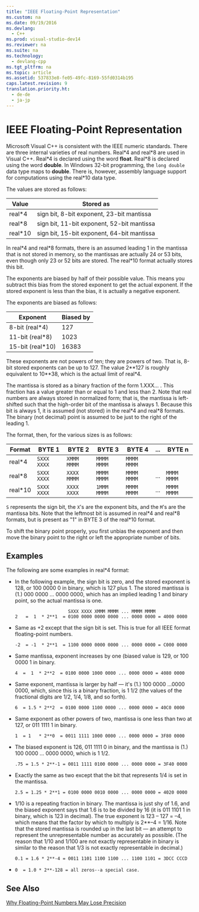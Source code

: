 ```yaml
---
title: "IEEE Floating-Point Representation"
ms.custom: na
ms.date: 09/19/2016
ms.devlang: 
  - C++
ms.prod: visual-studio-dev14
ms.reviewer: na
ms.suite: na
ms.technology: 
  - devlang-cpp
ms.tgt_pltfrm: na
ms.topic: article
ms.assetid: 537833e8-fe05-49fc-8169-55fd0314b195
caps.latest.revision: 9
translation.priority.ht: 
  - de-de
  - ja-jp
---
```

# IEEE Floating-Point Representation
Microsoft Visual C++ is consistent with the IEEE numeric standards. There are three internal varieties of real numbers. Real\*4 and real\*8 are used in Visual C++. Real\*4 is declared using the word **float**. Real\*8 is declared using the word **double**. In Windows 32-bit programming, the `long double` data type maps to **double**. There is, however, assembly language support for computations using the real*10 data type.  
  
 The values are stored as follows:  
  
|Value|Stored as|  
|-----------|---------------|  
|real*4|sign bit, 8-bit exponent, 23-bit mantissa|  
|real*8|sign bit, 11-bit exponent, 52-bit mantissa|  
|real*10|sign bit, 15-bit exponent, 64-bit mantissa|  
  
 In real*4 and real\*8 formats, there is an assumed leading 1 in the mantissa that is not stored in memory, so the mantissas are actually 24 or 53 bits, even though only 23 or 52 bits are stored. The real\*10 format actually stores this bit.  
  
 The exponents are biased by half of their possible value. This means you subtract this bias from the stored exponent to get the actual exponent. If the stored exponent is less than the bias, it is actually a negative exponent.  
  
 The exponents are biased as follows:  
  
|Exponent|Biased by|  
|--------------|---------------|  
|8-bit (real*4)|127|  
|11-bit (real*8)|1023|  
|15-bit (real*10)|16383|  
  
 These exponents are not powers of ten; they are powers of two. That is, 8-bit stored exponents can be up to 127. The value 2**127 is roughly equivalent to 10\*\*38, which is the actual limit of real\*4.  
  
 The mantissa is stored as a binary fraction of the form 1.XXX... . This fraction has a value greater than or equal to 1 and less than 2. Note that real numbers are always stored in normalized form; that is, the mantissa is left-shifted such that the high-order bit of the mantissa is always 1. Because this bit is always 1, it is assumed (not stored) in the real*4 and real\*8 formats. The binary (not decimal) point is assumed to be just to the right of the leading 1.  
  
 The format, then, for the various sizes is as follows:  
  
|Format|BYTE 1|BYTE 2|BYTE 3|BYTE 4|...|BYTE n|  
|------------|------------|------------|------------|------------|---------|------------|  
|real*4|`SXXX XXXX`|`XMMM MMMM`|`MMMM MMMM`|`MMMM MMMM`|||  
|real*8|`SXXX XXXX`|`XXXX MMMM`|`MMMM MMMM`|`MMMM MMMM`|...|`MMMM MMMM`|  
|real*10|`SXXX XXXX`|`XXXX XXXX`|`1MMM MMMM`|`MMMM MMMM`|...|`MMMM MMMM`|  
  
 `S` represents the sign bit, the `X`'s are the exponent bits, and the `M`'s are the mantissa bits. Note that the leftmost bit is assumed in real*4 and real\*8 formats, but is present as "1" in BYTE 3 of the real\*10 format.  
  
 To shift the binary point properly, you first unbias the exponent and then move the binary point to the right or left the appropriate number of bits.  
  
## Examples  
 The following are some examples in real*4 format:  
  
-   In the following example, the sign bit is zero, and the stored exponent is 128, or 100 0000 0 in binary, which is 127 plus 1. The stored mantissa is (1.) 000 0000 ... 0000 0000, which has an implied leading 1 and binary point, so the actual mantissa is one.  
  
    ```  
                        SXXX XXXX XMMM MMMM ... MMMM MMMM  
    2   =  1  * 2**1  = 0100 0000 0000 0000 ... 0000 0000 = 4000 0000  
    ```  
  
-   Same as +2 except that the sign bit is set. This is true for all IEEE format floating-point numbers.  
  
    ```  
    -2  = -1  * 2**1  = 1100 0000 0000 0000 ... 0000 0000 = C000 0000  
    ```  
  
-   Same mantissa, exponent increases by one (biased value is 129, or 100 0000 1 in binary.  
  
    ```  
    4  =  1  * 2**2  = 0100 0000 1000 0000 ... 0000 0000 = 4080 0000  
    ```  
  
-   Same exponent, mantissa is larger by half — it's (1.) 100 0000 ...0000 0000, which, since this is a binary fraction, is 1 1/2 (the values of the fractional digits are 1/2, 1/4, 1/8, and so forth).  
  
    ```  
    6  = 1.5 * 2**2  = 0100 0000 1100 0000 ... 0000 0000 = 40C0 0000  
    ```  
  
-   Same exponent as other powers of two, mantissa is one less than two at 127, or 011 1111 1 in binary.  
  
    ```  
    1  = 1   * 2**0  = 0011 1111 1000 0000 ... 0000 0000 = 3F80 0000  
    ```  
  
-   The biased exponent is 126, 011 1111 0 in binary, and the mantissa is (1.) 100 0000 ... 0000 0000, which is 1 1/2.  
  
    ```  
    .75 = 1.5 * 2**-1 = 0011 1111 0100 0000 ... 0000 0000 = 3F40 0000  
    ```  
  
-   Exactly the same as two except that the bit that represents 1/4 is set in the mantissa.  
  
    ```  
    2.5 = 1.25 * 2**1 = 0100 0000 0010 0000 ... 0000 0000 = 4020 0000  
    ```  
  
-   1/10 is a repeating fraction in binary. The mantissa is just shy of 1.6, and the biased exponent says that 1.6 is to be divided by 16 (it is 011 1101 1 in binary, which is 123 in decimal). The true exponent is 123 – 127 = –4, which means that the factor by which to multiply is 2**–4 = 1/16. Note that the stored mantissa is rounded up in the last bit — an attempt to represent the unrepresentable number as accurately as possible. (The reason that 1/10 and 1/100 are not exactly representable in binary is similar to the reason that 1/3 is not exactly representable in decimal.)  
  
    ```  
    0.1 = 1.6 * 2**-4 = 0011 1101 1100 1100 ... 1100 1101 = 3DCC CCCD  
    ```  
  
-   `0  = 1.0 * 2**-128 = all zeros--a special case.`  
  
## See Also  
 [Why Floating-Point Numbers May Lose Precision](../vs140/Why-Floating-Point-Numbers-May-Lose-Precision.md)